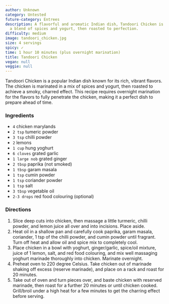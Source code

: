 ```yaml
---
author: Unknown
category: Untested
future-category: Entrees
description: A flavorful and aromatic Indian dish, Tandoori Chicken is marinated in
  a blend of spices and yogurt, then roasted to perfection.
difficulty: medium
image: tandoori_chicken.jpg
size: 4 servings
spicy: ✓
time: 1 hour 10 minutes (plus overnight marination)
title: Tandoori Chicken
vegan: null
veggie: null
---
```

Tandoori Chicken is a popular Indian dish known for its rich, vibrant flavors. The chicken is marinated in a mix of spices and yogurt, then roasted to achieve a smoky, charred effect. This recipe requires overnight marination for the flavors to fully penetrate the chicken, making it a perfect dish to prepare ahead of time.

### Ingredients

* `4` chicken marylands
* `2 tsp` tumeric powder
* `3 tsp` chilli powder
* `2` lemons
* `1 cup` hung yoghurt
* `6 cloves` grated garlic
* `1 large nob` grated ginger
* `2 tbsp` paprika (not smoked)
* `1 tbsp` garam masala
* `1 tsp` cumin powder
* `1 tsp` coriander powder
* `1 tsp` salt
* `3 tbsp` vegetable oil
* `2-3 drops` red food colouring (optional)

### Directions

1. Slice deep cuts into chicken, then massage a little turmeric, chilli powder, and lemon juice all over and into incisions. Place aside.
2. Heat oil in a shallow pan and carefully cook paprika, garam masala, coriander, 1 tsp of the chilli powder, and cumin powder until fragrant. Turn off heat and allow oil and spice mix to completely cool.
3. Place chicken in a bowl with yoghurt, ginger/garlic, spice/oil mixture, juice of 1 lemon, salt, and red food colouring, and mix well massaging yoghurt marinade thoroughly into chicken. Marinate overnight.
4. Preheat oven to 220 degree Celsius. Take chicken out of marinade shaking off excess (reserve marinade), and place on a rack and roast for 20 minutes.
5. Take out of oven and turn pieces over, and baste chicken with reserved marinade, then roast for a further 20 minutes or until chicken cooked. Grill/broil under a high heat for a few minutes to get the charring effect before serving.